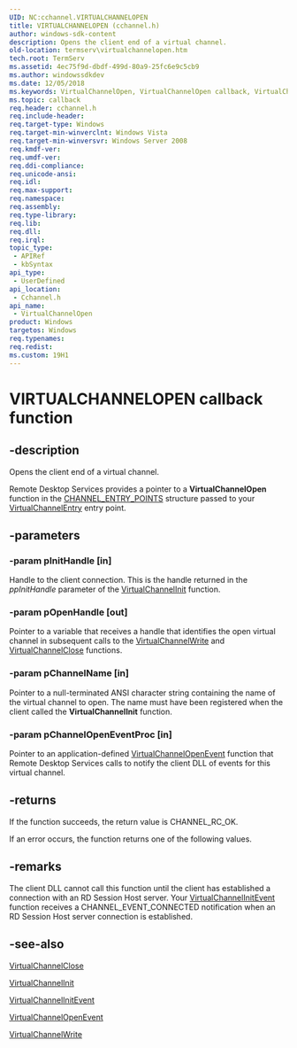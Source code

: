 ```yaml
---
UID: NC:cchannel.VIRTUALCHANNELOPEN
title: VIRTUALCHANNELOPEN (cchannel.h)
author: windows-sdk-content
description: Opens the client end of a virtual channel.
old-location: termserv\virtualchannelopen.htm
tech.root: TermServ
ms.assetid: 4ec75f9d-dbdf-499d-80a9-25fc6e9c5cb9
ms.author: windowssdkdev
ms.date: 12/05/2018
ms.keywords: VirtualChannelOpen, VirtualChannelOpen callback, VirtualChannelOpen callback function [Remote Desktop Services], _win32_virtualchannelopen, cchannel/VirtualChannelOpen, termserv.virtualchannelopen
ms.topic: callback
req.header: cchannel.h
req.include-header: 
req.target-type: Windows
req.target-min-winverclnt: Windows Vista
req.target-min-winversvr: Windows Server 2008
req.kmdf-ver: 
req.umdf-ver: 
req.ddi-compliance: 
req.unicode-ansi: 
req.idl: 
req.max-support: 
req.namespace: 
req.assembly: 
req.type-library: 
req.lib: 
req.dll: 
req.irql: 
topic_type:
 - APIRef
 - kbSyntax
api_type:
 - UserDefined
api_location:
 - Cchannel.h
api_name:
 - VirtualChannelOpen
product: Windows
targetos: Windows
req.typenames: 
req.redist: 
ms.custom: 19H1
---
```


# VIRTUALCHANNELOPEN callback function


## -description


Opens the client end of a virtual channel.

Remote Desktop Services provides a pointer to a 
<b>VirtualChannelOpen</b> function in the 
<a href="https://docs.microsoft.com/windows/desktop/api/cchannel/ns-cchannel-tagchannel_entry_points">CHANNEL_ENTRY_POINTS</a> structure passed to your 
<a href="https://docs.microsoft.com/windows/desktop/api/cchannel/nc-cchannel-virtualchannelentry">VirtualChannelEntry</a> entry point.


## -parameters




### -param pInitHandle [in]

Handle to the client connection. This is the handle returned in the <i>ppInitHandle</i> parameter of the 
<a href="https://docs.microsoft.com/windows/desktop/api/cchannel/nc-cchannel-virtualchannelinit">VirtualChannelInit</a> function.


### -param pOpenHandle [out]

Pointer to a variable that receives a handle that identifies the open virtual channel in subsequent calls to the 
<a href="https://docs.microsoft.com/windows/desktop/api/cchannel/nc-cchannel-virtualchannelwrite">VirtualChannelWrite</a> and 
<a href="https://docs.microsoft.com/windows/desktop/api/cchannel/nc-cchannel-virtualchannelclose">VirtualChannelClose</a> functions.


### -param pChannelName [in]

Pointer to a null-terminated ANSI character string containing the name of the virtual channel to open. The name must have been registered when the client called the 
<b>VirtualChannelInit</b> function.


### -param pChannelOpenEventProc [in]

Pointer to an application-defined 
<a href="https://docs.microsoft.com/windows/desktop/api/cchannel/nc-cchannel-channel_open_event_fn">VirtualChannelOpenEvent</a> function that Remote Desktop Services calls to notify the client DLL of events for this virtual channel.


## -returns



If the function succeeds, the return value is CHANNEL_RC_OK.

If an error occurs, the function returns one of the following values.




## -remarks



The client DLL cannot call this function until the client has established a connection with an RD Session Host 
    server. Your <a href="https://docs.microsoft.com/windows/desktop/api/cchannel/nc-cchannel-channel_init_event_fn">VirtualChannelInitEvent</a> 
    function receives a CHANNEL_EVENT_CONNECTED notification when an RD Session Host server connection is established.




## -see-also




<a href="https://docs.microsoft.com/windows/desktop/api/cchannel/nc-cchannel-virtualchannelclose">VirtualChannelClose</a>



<a href="https://docs.microsoft.com/windows/desktop/api/cchannel/nc-cchannel-virtualchannelinit">VirtualChannelInit</a>



<a href="https://docs.microsoft.com/windows/desktop/api/cchannel/nc-cchannel-channel_init_event_fn">VirtualChannelInitEvent</a>



<a href="https://docs.microsoft.com/windows/desktop/api/cchannel/nc-cchannel-channel_open_event_fn">VirtualChannelOpenEvent</a>



<a href="https://docs.microsoft.com/windows/desktop/api/cchannel/nc-cchannel-virtualchannelwrite">VirtualChannelWrite</a>
 

 

